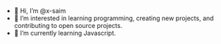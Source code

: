 - 👋 Hi, I’m @x-saim
- 👀 I’m interested in learning programming, creating new projects, and contributing to open source projects.
- 🌱 I’m currently learning Javascript.

<!---
x-saim/x-saim is a ✨ special ✨ repository because its `README.md` (this file) appears on your GitHub profile.
You can click the Preview link to take a look at your changes.
--->
